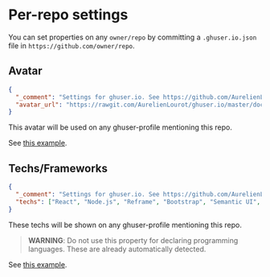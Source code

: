 # Per-repo settings

You can set properties on any `owner/repo` by committing a `.ghuser.io.json` file in
`https://github.com/owner/repo`.

## Avatar

```json
{
  "_comment": "Settings for ghuser.io. See https://github.com/AurelienLourot/ghuser.io/blob/master/docs/repo-settings.md",
  "avatar_url": "https://rawgit.com/AurelienLourot/ghuser.io/master/docs/logo_square.png"
}
```

This avatar will be used on any ghuser-profile mentioning this repo.

See [this example](../.ghuser.io.json).

## Techs/Frameworks

```json
{
  "_comment": "Settings for ghuser.io. See https://github.com/AurelienLourot/ghuser.io/blob/master/docs/repo-settings.md",
  "techs": ["React", "Node.js", "Reframe", "Bootstrap", "Semantic UI", "AWS"]
}
```

These techs will be shown on any ghuser-profile mentioning this repo.

> **WARNING**: Do not use this property for declaring programming languages. These are already
> automatically detected.

See [this example](../.ghuser.io.json).
